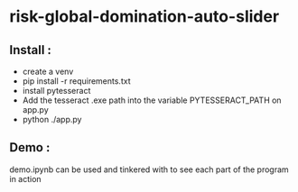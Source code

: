 # risk-global-domination-auto-slider

## Install :
- create a venv
- pip install -r requirements.txt
- install pytesseract
- Add the tesseract .exe path into the variable PYTESSERACT_PATH on app.py
- python ./app.py

## Demo :
demo.ipynb can be used and tinkered with to see each part of the program in action